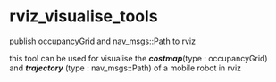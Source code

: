 # rviz_visualise_tools
publish occupancyGrid and nav_msgs::Path to rviz 

this tool can be used for visualise the ***costmap***(type : occupancyGrid) 
\
and ***trajectory*** (type : nav_msgs::Path) of a mobile robot in rviz
